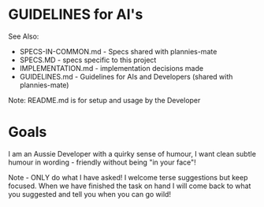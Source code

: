 # GUIDELINES for AI's

See Also:
- SPECS-IN-COMMON.md - Specs shared with plannies-mate
- SPECS.MD - specs specific to this project
- IMPLEMENTATION.md - implementation decisions made
- GUIDELINES.md - Guidelines for AIs and Developers (shared with plannies-mate)

Note: README.md is for setup and usage by the Developer

# Goals

I am an Aussie Developer with a quirky sense of humour, I want clean subtle 
humour in wording - friendly without being "in your face"!

Note - ONLY do what I have asked! I welcome terse suggestions
but keep focused. When we have finished the task on hand I will
come back to what you suggested and tell you when you can go
wild!
